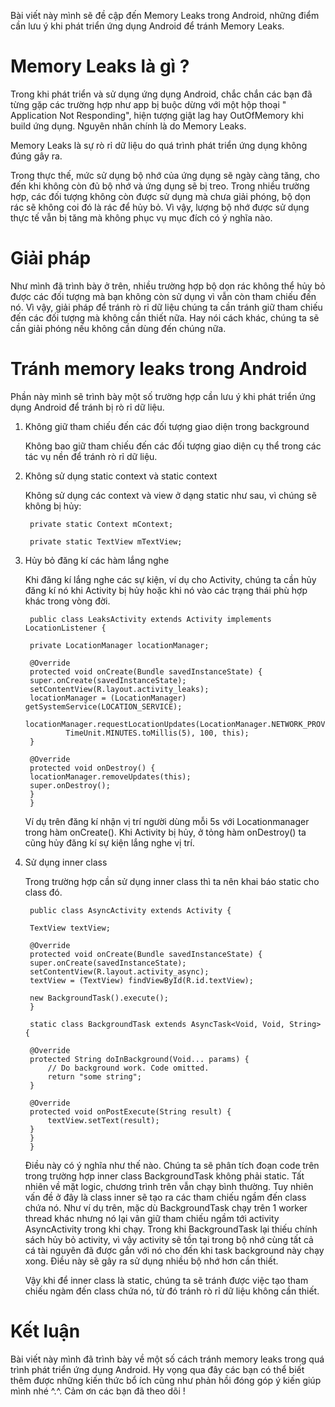 Bài viết này mình sẽ đề cập đến Memory Leaks trong Android, những điểm cần lưu ý khi phát triển ứng dụng Android để tránh Memory Leaks.

# Memory Leaks là gì ?
Trong khi phát triển và sử dụng ứng dụng Android, chắc chắn các bạn đã từng gặp các trường hợp như app bị buộc dừng với một hộp thoại " Application Not Responding", hiện tượng giật lag hay OutOfMemory khi build ứng dụng. 
Nguyên nhân chính là do Memory Leaks.

Memory Leaks là sự rò rỉ dữ liệu do quá trình phát triển ứng dụng không đúng gây ra.

Trong thực thế, mức sử dụng bộ nhớ của ứng dụng sẽ ngày càng tăng, cho đến khi không còn đủ bộ nhớ và ứng dụng sẽ bị treo. Trong nhiều trường hợp, các đối tượng không còn được sử dụng mà chưa giải phóng, bộ dọn rác sẽ không coi đó là rác để hủy bỏ. Vì vậy, lượng bộ nhớ được sử dụng thực tế vẫn bị tăng mà không phục vụ mục đích có ý nghĩa nào.


# Giải pháp
Như mình đã trình bày ở trên, nhiều trường hợp bộ dọn rác không thể hủy bỏ được các đối tượng mà bạn không còn sử dụng vì vẫn còn tham chiếu đến nó. Vì vậy, giải pháp để tránh rò rỉ dữ liệu chúng ta cần tránh giữ tham chiếu đến các đối tượng mà không cần thiết nữa. Hay nói cách khác, chúng ta sẽ cần giải phóng nếu không cần dùng đến chúng nữa.

# Tránh memory leaks trong Android
Phần này mình sẽ trình bày một số trường hợp cần lưu ý khi phát triển ứng dụng Android để tránh bị rò rỉ dữ liệu.
1. Không giữ tham chiếu đến các đối tượng giao diện trong background

   Không bao giữ tham chiếu đến các đối tượng giao diện cụ thể trong các tác vụ nền để tránh rò rỉ dữ liệu.
   
5. Không sử dụng static context và static context

    Không sử dụng các context và view ở dạng static như sau, vì chúng sẽ không bị hủy:
    
        private static Context mContext;
    
        private static TextView mTextView;

7. Hủy bỏ đăng kí các hàm lắng nghe

    Khi đăng kí lắng nghe các sự kiện, ví dụ cho Activity, chúng ta cần hủy đăng kí nó khi Activity bị hủy hoặc khi nó vào các trạng thái phù hợp khác trong vòng đời.
    
        public class LeaksActivity extends Activity implements LocationListener {

        private LocationManager locationManager;

        @Override
        protected void onCreate(Bundle savedInstanceState) {
        super.onCreate(savedInstanceState);
        setContentView(R.layout.activity_leaks);
        locationManager = (LocationManager) getSystemService(LOCATION_SERVICE);
        locationManager.requestLocationUpdates(LocationManager.NETWORK_PROVIDER,
                TimeUnit.MINUTES.toMillis(5), 100, this);
        }

        @Override
        protected void onDestroy() {
        locationManager.removeUpdates(this);
        super.onDestroy();
        }
        }
        
     Ví dụ trên đăng kí nhận vị trí người dùng mỗi 5s với Locationmanager trong hàm onCreate(). Khi Activity bị hủy, ở tỏng hàm onDestroy() ta cũng hủy đăng kí sự kiện lắng nghe vị trí.
 
9. Sử dụng inner class

    Trong trường hợp cần sử dụng inner class thì ta nên khai báo static cho class đó. 

        public class AsyncActivity extends Activity {

        TextView textView;

        @Override
        protected void onCreate(Bundle savedInstanceState) {
        super.onCreate(savedInstanceState);
        setContentView(R.layout.activity_async);
        textView = (TextView) findViewById(R.id.textView);

        new BackgroundTask().execute();
        }

        static class BackgroundTask extends AsyncTask<Void, Void, String> {

        @Override
        protected String doInBackground(Void... params) {
            // Do background work. Code omitted.
            return "some string";
        }

        @Override
        protected void onPostExecute(String result) {
            textView.setText(result);
        }
        }
        }

      Điều này có ý nghĩa như thế nào. Chúng ta sẽ phân tích đoạn code trên trong trường hợp  inner class BackgroundTask không phải static. Tất nhiên về mặt logic, chương trình trên vẫn chạy bình thường. Tuy nhiên vấn đề ở đây là class inner sẽ tạo ra các tham chiếu ngầm đến class chứa nó. Như ví dụ trên, mặc dù BackgroundTask chạy trên 1 worker thread khác nhưng nó lại vân giữ tham chiếu ngầm tới activity AsyncActivity trong khi chạy. Trong khi BackgroundTask lại thiếu chính sách hủy bỏ activity, vì vậy activity sẽ tồn tại trong bộ nhớ cùng tất cả cá tài nguyên đã được gắn với nó cho đến khi task background này chạy xong. Điều này sẽ gây ra sử dụng nhiều bộ nhớ hơn cần thiết.
      
      Vậy khi để inner class là static, chúng ta sẽ tránh được việc tạo tham chiếu ngàm đến class chứa nó, từ đó tránh rò rỉ dữ liệu không cần thiết.
      
 # Kết luận
Bài viết này mình đã trình bày về một số cách tránh memory leaks trong quá trình phát triển ứng dụng Android. Hy vọng qua đây các bạn có thể biết thêm được những kiến thức bổ ích cũng như phản hồi đóng góp ý kiến giúp mình nhé ^.^. Cảm ơn các bạn đã theo dõi !